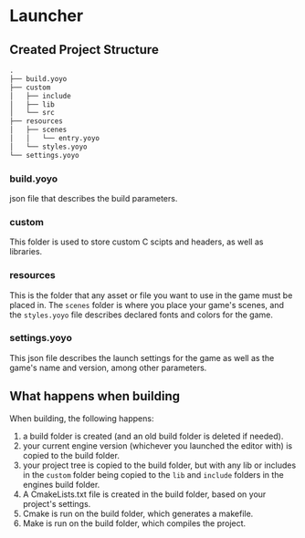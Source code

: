 # Launcher

## Created Project Structure

```txt
.
├── build.yoyo
├── custom
│   ├── include
│   ├── lib
│   └── src
├── resources
│   ├── scenes
│   │   └── entry.yoyo
│   └── styles.yoyo
└── settings.yoyo
```

### build.yoyo

json file that describes the build parameters.

### custom

This folder is used to store custom C scipts and headers, as well as libraries.

### resources

This is the folder that any asset or file you want to use in the game must be placed in. The `scenes` folder is where you place your game's scenes, and the `styles.yoyo` file describes declared fonts and colors for the game.

### settings.yoyo

This json file describes the launch settings for the game as well as the game's name and version, among other parameters.

## What happens when building

When building, the following happens:

1. a build folder is created (and an old build folder is deleted if needed).
2. your current engine version (whichever you launched the editor with) is copied to the build folder.
3. your project tree is copied to the build folder, but with any lib or includes in the `custom` folder being copied to the `lib` and `include` folders in the engines build folder.
4. A CmakeLists.txt file is created in the build folder, based on your project's settings.
5. Cmake is run on the build folder, which generates a makefile.
6. Make is run on the build folder, which compiles the project.

